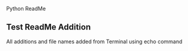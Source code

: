 Python ReadMe
## Test ReadMe Addition
All additions and file names added from Terminal using echo command
